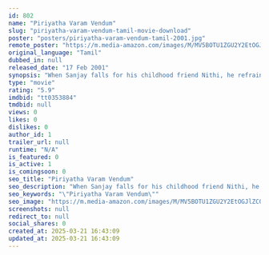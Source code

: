 ```yaml
---
id: 802
name: "Piriyatha Varam Vendum"
slug: "piriyatha-varam-vendum-tamil-movie-download"
poster: "posters/piriyatha-varam-vendum-tamil-2001.jpg"
remote_poster: "https://m.media-amazon.com/images/M/MV5BOTU1ZGU2Y2EtOGJlZC00YTVmLWI2ODItM2IyYzQxMTdhYWM4XkEyXkFqcGdeQXVyMTEzNzg0Mjkx._V1_SX300.jpg"
original_language: "Tamil"
dubbed_in: null
released_date: "17 Feb 2001"
synopsis: "When Sanjay falls for his childhood friend Nithi, he refrains from confessing his feelings for her in order to respect their friendship."
type: "movie"
rating: "5.9"
imdbid: "tt0353884"
tmdbid: null
views: 0
likes: 0
dislikes: 0
author_id: 1
trailer_url: null
runtime: "N/A"
is_featured: 0
is_active: 1
is_comingsoon: 0
seo_title: "Piriyatha Varam Vendum"
seo_description: "When Sanjay falls for his childhood friend Nithi, he refrains from confessing his feelings for her in order to respect their friendship."
seo_keywords: "\"Piriyatha Varam Vendum\""
seo_image: "https://m.media-amazon.com/images/M/MV5BOTU1ZGU2Y2EtOGJlZC00YTVmLWI2ODItM2IyYzQxMTdhYWM4XkEyXkFqcGdeQXVyMTEzNzg0Mjkx._V1_SX300.jpg"
screenshots: null
redirect_to: null
social_shares: 0
created_at: 2025-03-21 16:43:09
updated_at: 2025-03-21 16:43:09
---
```


